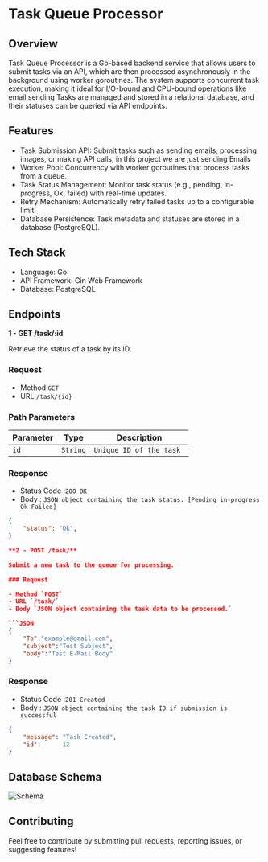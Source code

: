 # Task Queue Processor

## Overview

Task Queue Processor is a Go-based backend service that allows users to submit tasks via an API, which are then processed asynchronously in the background using worker goroutines. The system supports concurrent task execution, making it ideal for I/O-bound and CPU-bound operations like email sending Tasks are managed and stored in a relational database, and their statuses can be queried via API endpoints.

## Features

- Task Submission API: Submit tasks such as sending emails, processing images, or making API calls, in this project we are just sending Emails
- Worker Pool: Concurrency with worker goroutines that process tasks from a queue.
- Task Status Management: Monitor task status (e.g., pending, in-progress, Ok, failed) with real-time updates.
- Retry Mechanism: Automatically retry failed tasks up to a configurable limit.
- Database Persistence: Task metadata and statuses are stored in a database (PostgreSQL).

## Tech Stack

- Language: Go
- API Framework: Gin Web Framework
- Database: PostgreSQL

## Endpoints

**1 - GET /task/:id**

Retrieve the status of a task by its ID.

### Request

- Method `GET`
- URL `/task/{id}`

### Path Parameters

| Parameter | Type     | Description              |
| --------- | -------- | ------------------------ |
| `id`      | `String` | `Unique ID of the task ` |

### Response

- Status Code :`200 OK`
- Body : `JSON object containing the task status. [Pending in-progress Ok Failed]`

````JSON
{
    "status": "Ok",
}

**2 - POST /task/**

Submit a new task to the queue for processing.

### Request

- Method `POST`
- URL `/task/`
- Body `JSON object containing the task data to be processed.`

```JSON
{
    "To":"example@gmail.com",
    "subject":"Test Subject",
    "body":"Test E-Mail Body"
}
````

### Response

- Status Code :`201 Created`
- Body : `JSON object containing the task ID if submission is successful`

```JSON
{
    "message": "Task Created",
	"id":      12
}
```

## Database Schema

![Schema](https://i.ibb.co/j6LPmX6/table.png)

## Contributing

Feel free to contribute by submitting pull requests, reporting issues, or suggesting features!
